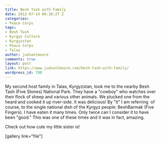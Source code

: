 ```yaml
---
title: Besh Tash with Family
date: 2012-07-14 06:38:27 Z
categories:
- Peace Corps
tags:
- Besh Tash
- Kyrgyz Culture
- Kyrgyzstan
- Peace Corps
- Talas
author: judsonlmoore
comments: true
layout: post
link: https://www.judsonlmoore.com/besh-tash-with-family/
wordpress_id: 780
---
```


My second host family in Talas, Kyrgyzstan, took me to the nearby Besh Tash (Five Stones) National Park. They have a "cowboy" who watches over their flock of sheep and various other animals. We plucked one from the heard and cooked it up river-side. It was delicious! By "it" I am referring  of course, to the single national dish of the Kyrgyz people: BeshBarmak (Five Fingers). I have eaten it many times. Only twice can I consider it to have been "good." This was one of these times and it was in fact, amazing.

Check out how cute my little sister is!

[gallery link="file"]
